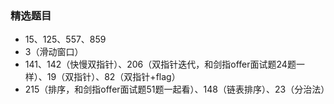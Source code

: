### 精选题目
- 15、125、557、859
- 3（滑动窗口）
- 141、142（快慢双指针）、206（双指针迭代，和剑指offer面试题24题一样）、19（双指针）、82（双指针+flag）
- 215（排序，和剑指offer面试题51题一起看）、148（链表排序）、23（分治法）



